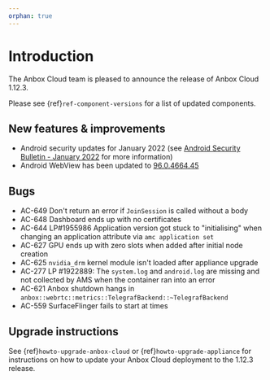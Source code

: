 ```yaml
---
orphan: true
---
```

# Introduction

The Anbox Cloud team is pleased to announce the release of Anbox Cloud 1.12.3.

Please see {ref}`ref-component-versions` for a list of updated components.

## New features & improvements

* Android security updates for January 2022 (see [Android Security Bulletin - January 2022](https://source.android.com/security/bulletin/2022-01-01) for more information)
* Android WebView has been updated to [96.0.4664.45](https://chromereleases.googleblog.com/2021/11/stable-channel-update-for-desktop.html)

## Bugs

* AC-649 Don't return an error if `JoinSession` is called without a body
* AC-648 Dashboard ends up with no certificates
* AC-644 LP#1955986 Application version got stuck to "initialising" when changing an application attribute via `amc application set`
* AC-627 GPU ends up with zero slots when added after initial node creation
* AC-625 `nvidia_drm` kernel module isn't loaded after appliance upgrade
* AC-277 LP #1922889: The `system.log` and `android.log` are missing and not collected by AMS when the container ran into an error
* AC-621 Anbox shutdown hangs in `anbox::webrtc::metrics::TelegrafBackend::~TelegrafBackend`
* AC-559 SurfaceFlinger fails to start at times

## Upgrade instructions

See {ref}`howto-upgrade-anbox-cloud` or {ref}`howto-upgrade-appliance` for instructions on how to update your Anbox Cloud deployment to the 1.12.3 release.
